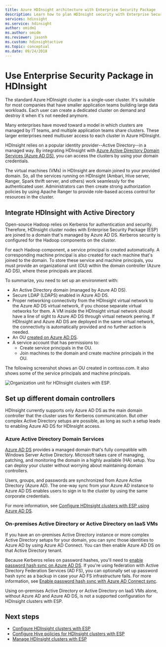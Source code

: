 ```yaml
---
title: Azure HDInsight architecture with Enterprise Security Package
description: Learn how to plan HDInsight security with Enterprise Security Package.
services: hdinsight
ms.service: hdinsight
author: omidm1
ms.author: omidm
ms.reviewer: jasonh
ms.custom: hdinsightactive
ms.topic: conceptual
ms.date: 09/24/2018
---
```

# Use Enterprise Security Package in HDInsight

The standard Azure HDInsight cluster is a single-user cluster. It's suitable for most companies that have smaller application teams building large data workloads. Each user can create a dedicated cluster on demand and destroy it when it's not needed anymore. 

Many enterprises have moved toward a model in which clusters are managed by IT teams, and multiple application teams share clusters. These larger enterprises need multiuser access to each cluster in Azure HDInsight.

HDInsight relies on a popular identity provider--Active Directory--in a managed way. By integrating HDInsight with [Azure Active Directory Domain Services (Azure AD DS)](../../active-directory-domain-services/active-directory-ds-overview.md), you can access the clusters by using your domain credentials. 

The virtual machines (VMs) in HDInsight are domain joined to your provided domain. So, all the services running on HDInsight (Ambari, Hive server, Ranger, Spark thrift server, and others) work seamlessly for the authenticated user. Administrators can then create strong authorization policies by using Apache Ranger to provide role-based access control for resources in the cluster.


## Integrate HDInsight with Active Directory

Open-source Hadoop relies on Kerberos for authentication and security. Therefore, HDInsight cluster nodes with Enterprise Security Package (ESP) are joined to a domain that's managed by Azure AD DS. Kerberos security is configured for the Hadoop components on the cluster. 

For each Hadoop component, a service principal is created automatically. A corresponding machine principal is also created for each machine that's joined to the domain. To store these service and machine principals, you must provide an organizational unit (OU) within the domain controller (Azure AD DS), where these principals are placed. 

To summarize, you need to set up an environment with:

- An Active Directory domain (managed by Azure AD DS).
- Secure LDAP (LDAPS) enabled in Azure AD DS.
- Proper networking connectivity from the HDInsight virtual network to the Azure AD DS virtual network, if you choose separate virtual networks for them. A VM inside the HDInsight virtual network should have a line of sight to Azure AD DS through virtual network peering. If HDInsight and Azure AD DS are deployed in the same virtual network, the connectivity is automatically provided and no further action is needed.
- An OU [created on Azure AD DS](../../active-directory-domain-services/active-directory-ds-admin-guide-create-ou.md).
- A service account that has permissions to:
    - Create service principals in the OU.
    - Join machines to the domain and create machine principals in the OU.

The following screenshot shows an OU created in contoso.com. It also shows some of the service principals and machine principals.

![Organization unit for HDInsight clusters with ESP](./media/apache-domain-joined-architecture/hdinsight-domain-joined-ou.png).

## Set up different domain controllers
HDInsight currently supports only Azure AD DS as the main domain controller that the cluster uses for Kerberos communication. But other complex Active Directory setups are possible, as long as such a setup leads to enabling Azure AD DS for HDInsight access.

### Azure Active Directory Domain Services
[Azure AD DS](../../active-directory-domain-services/active-directory-ds-overview.md) provides a managed domain that's fully compatible with Windows Server Active Directory. Microsoft takes care of managing, patching, and monitoring the domain in a highly available (HA) setup. You can deploy your cluster without worrying about maintaining domain controllers. 

Users, groups, and passwords are synchronized from Azure Active Directory (Azure AD). The one-way sync from your Azure AD instance to Azure AD DS enables users to sign in to the cluster by using the same corporate credentials. 

For more information, see [Configure HDInsight clusters with ESP using Azure AD DS](./apache-domain-joined-configure-using-azure-adds.md).

### On-premises Active Directory or Active Directory on IaaS VMs

If you have an on-premises Active Directory instance or more complex Active Directory setups for your domain, you can sync those identities to Azure AD by using Azure AD Connect. You can then enable Azure AD DS on that Active Directory tenant. 

Because Kerberos relies on password hashes, you'll need to [enable password hash sync on Azure AD DS](../../active-directory-domain-services/active-directory-ds-getting-started-password-sync.md). If you're using federation with Active Directory Federation Services (AD FS), you can optionally set up password hash sync as a backup in case your AD FS infrastructure fails. For more information, see [Enable password hash sync with Azure AD Connect sync](../../active-directory/hybrid/how-to-connect-password-hash-synchronization.md). 

Using on-premises Active Directory or Active Directory on IaaS VMs alone, without Azure AD and Azure AD DS, is not a supported configuration for HDInsight clusters with ESP.

## Next steps

* [Configure HDInsight clusters with ESP](apache-domain-joined-configure-using-azure-adds.md)
* [Configure Hive policies for HDInsight clusters with ESP](apache-domain-joined-run-hive.md)
* [Manage HDInsight  clusters with ESP](apache-domain-joined-manage.md) 

